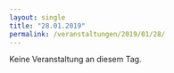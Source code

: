 ```yaml
---
layout: single
title: "28.01.2019"
permalink: /veranstaltungen/2019/01/28/
---
```


Keine Veranstaltung an diesem Tag.
